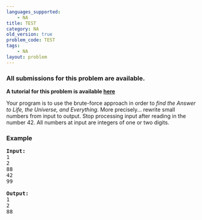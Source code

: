 ```yaml
---
languages_supported:
    - NA
title: TEST
category: NA
old_version: true
problem_code: TEST
tags:
    - NA
layout: problem
---
```

###  All submissions for this problem are available. 

**A tutorial for this problem is available [here](/wiki/tutorial-inputoutput "here")**

Your program is to use the brute-force approach in order to _find the Answer to Life, the Universe, and Everything._ More precisely... rewrite small numbers from input to output. Stop processing input after reading in the number 42. All numbers at input are integers of one or two digits.

### Example

<pre>
<b>Input:</b>
1
2
88
42
99

<b>Output:</b>
1
2
88
</pre>